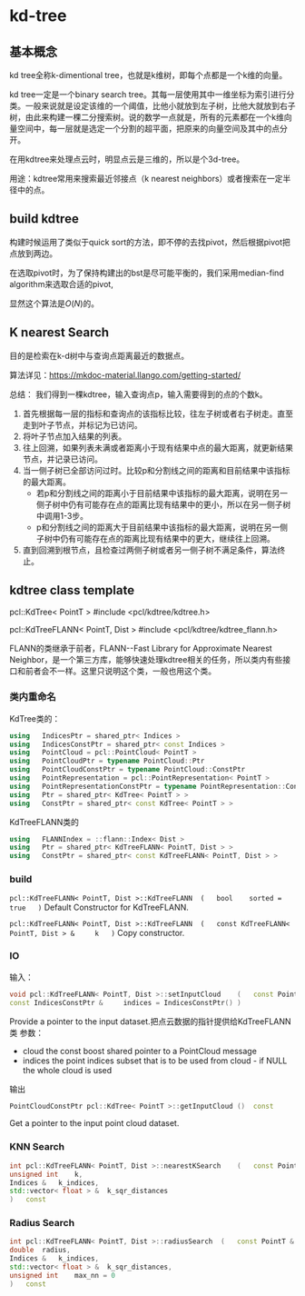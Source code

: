 # kd-tree
## 基本概念
kd tree全称k-dimentional tree，也就是k维树，即每个点都是一个k维的向量。

kd tree一定是一个binary search tree。其每一层使用其中一维坐标为索引进行分类。一般来说就是设定该维的一个阈值，比他小就放到左子树，比他大就放到右子树，由此来构建一棵二分搜索树。说的数学一点就是，所有的元素都在一个k维向量空间中，每一层就是选定一个分割的超平面，把原来的向量空间及其中的点分开。

在用kdtree来处理点云时，明显点云是三维的，所以是个3d-tree。

用途：kdtree常用来搜索最近邻接点（k nearest neighbors）或者搜索在一定半径中的点。

## build kdtree
构建时候运用了类似于quick sort的方法，即不停的去找pivot，然后根据pivot把点放到两边。

在选取pivot时，为了保持构建出的bst是尽可能平衡的，我们采用median-find algorithm来选取合适的pivot,

显然这个算法是$O(N)$的。

## K nearest Search
目的是检索在k-d树中与查询点距离最近的数据点。

算法详见：https://mkdoc-material.llango.com/getting-started/

总结：
我们得到一棵kdtree，输入查询点p，输入需要得到的点的个数k。

1. 首先根据每一层的指标和查询点的该指标比较，往左子树或者右子树走。直至走到叶子节点，并标记为已访问。
2. 将叶子节点加入结果的列表。
3. 往上回溯，如果列表未满或者距离小于现有结果中点的最大距离，就更新结果节点，并记录已访问。
4. 当一侧子树已全部访问过时。比较p和分割线之间的距离和目前结果中该指标的最大距离。
    - 若p和分割线之间的距离小于目前结果中该指标的最大距离，说明在另一侧子树中仍有可能存在点的距离比现有结果中的更小，所以在另一侧子树中调用1-3步。
    - p和分割线之间的距离大于目前结果中该指标的最大距离，说明在另一侧子树中仍有可能存在点的距离比现有结果中的更大，继续往上回溯。
5. 直到回溯到根节点，且检查过两侧子树或者另一侧子树不满足条件，算法终止。

## kdtree class template
pcl::KdTree< PointT >     #include <pcl/kdtree/kdtree.h>

pcl::KdTreeFLANN< PointT, Dist >    #include <pcl/kdtree/kdtree_flann.h>

FLANN的类继承于前者，FLANN--Fast Library for Approximate Nearest Neighbor，是一个第三方库，能够快速处理kdtree相关的任务，所以类内有些接口和前者会不一样。这里只说明这个类，一般也用这个类。
### 类内重命名
KdTree类的：
```cpp
using 	IndicesPtr = shared_ptr< Indices >
using 	IndicesConstPtr = shared_ptr< const Indices >
using 	PointCloud = pcl::PointCloud< PointT >
using 	PointCloudPtr = typename PointCloud::Ptr
using 	PointCloudConstPtr = typename PointCloud::ConstPtr
using 	PointRepresentation = pcl::PointRepresentation< PointT >
using 	PointRepresentationConstPtr = typename PointRepresentation::ConstPtr
using 	Ptr = shared_ptr< KdTree< PointT > >
using 	ConstPtr = shared_ptr< const KdTree< PointT > >
```
KdTreeFLANN类的
```cpp
using 	FLANNIndex = ::flann::Index< Dist >
using 	Ptr = shared_ptr< KdTreeFLANN< PointT, Dist > >
using 	ConstPtr = shared_ptr< const KdTreeFLANN< PointT, Dist > >
```

### build
`pcl::KdTreeFLANN< PointT, Dist >::KdTreeFLANN	(	bool 	sorted = true	)`
Default Constructor for KdTreeFLANN.


`pcl::KdTreeFLANN< PointT, Dist >::KdTreeFLANN	(	const KdTreeFLANN< PointT, Dist > & 	k	)`
Copy constructor.
### IO
输入：
```cpp
void pcl::KdTreeFLANN< PointT, Dist >::setInputCloud	(	const PointCloudConstPtr & 	cloud,
const IndicesConstPtr & 	indices = IndicesConstPtr() )	
```
Provide a pointer to the input dataset.把点云数据的指针提供给KdTreeFLANN类
参数：
- cloud	the const boost shared pointer to a PointCloud message
- indices	the point indices subset that is to be used from cloud - if NULL the whole cloud is used

输出
```cpp
PointCloudConstPtr pcl::KdTree< PointT >::getInputCloud	()	const
```
Get a pointer to the input point cloud dataset.

### KNN Search
```cpp
int pcl::KdTreeFLANN< PointT, Dist >::nearestKSearch	(	const PointT & 	point,
unsigned int 	k,
Indices & 	k_indices,
std::vector< float > & 	k_sqr_distances 
)	const
```

### Radius Search
```cpp
int pcl::KdTreeFLANN< PointT, Dist >::radiusSearch	(	const PointT & 	point,
double 	radius,
Indices & 	k_indices,
std::vector< float > & 	k_sqr_distances,
unsigned int 	max_nn = 0 
)	const
```